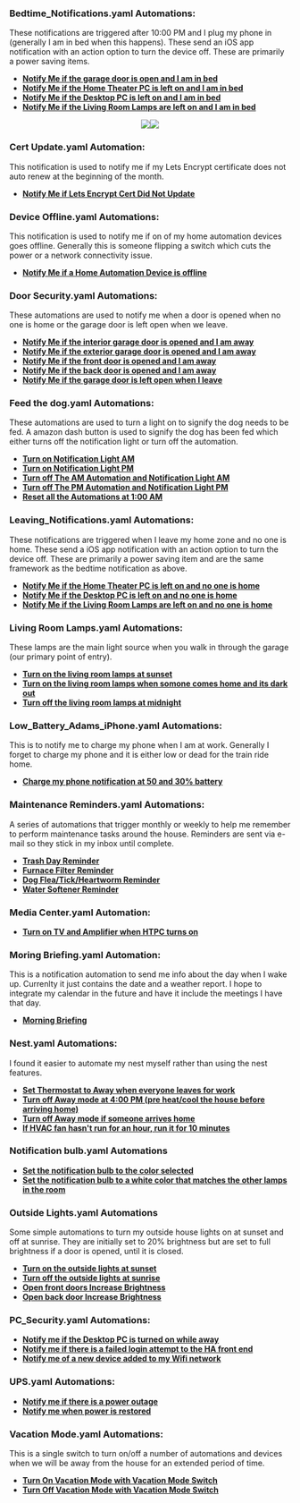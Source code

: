 ### Bedtime_Notifications.yaml Automations:
These notifications are triggered after 10:00 PM and I plug my phone in (generally I am in bed when this happens).  These send an iOS app notification with an action option to turn the device off.  These are primarily a power saving items.
* __[Notify Me if the garage door is open and I am in bed ](https://github.com/SilvrrGIT/HomeAssistant/blob/master/automation/bedtime_notifications.yaml#L1)__
* __[Notify Me if the Home Theater PC is left on and I am in bed ](https://github.com/SilvrrGIT/HomeAssistant/blob/master/automation/bedtime_notifications.yaml#L26)__
* __[Notify Me if the Desktop PC is left on and I am in bed ](https://github.com/SilvrrGIT/HomeAssistant/blob/master/automation/bedtime_notifications.yaml#L65)__
* __[Notify Me if the Living Room Lamps are left on and I am in bed ](https://github.com/SilvrrGIT/HomeAssistant/blob/master/automation/bedtime_notifications.yaml#L103)__

<p align="center"> <img src="https://github.com/SilvrrGIT/HomeAssistant/blob/master/ScreenShots/iosnotification.jpg"><img src="https://github.com/SilvrrGIT/HomeAssistant/blob/master/ScreenShots/ios%20action.jpg">
</p>

### Cert Update.yaml Automation:	
This notification is used to notify me if my Lets Encrypt certificate does not auto renew at the beginning of the month.  	
* __[Notify Me if Lets Encrypt Cert Did Not Update ](https://github.com/SilvrrGIT/HomeAssistant/blob/master/automation/certupdate.yaml)__

### Device Offline.yaml Automations:
This notification is used to notify me if on of my home automation devices goes offline.  Generally this is someone flipping a switch which cuts the power or a network connectivity issue.
* __[Notify Me if a Home Automation Device is offline ](https://github.com/SilvrrGIT/HomeAssistant/blob/master/automation/deviceoffline.yaml)__

### Door Security.yaml Automations:
These automations are used to notify me when a door is opened when no one is home or the garage door is left open when we leave.
* __[Notify Me if the interior garage door is opened and I am away ](https://github.com/SilvrrGIT/HomeAssistant/blob/master/automation/door_security.yaml#L2)__
* __[Notify Me if the exterior garage door is opened and I am away ](https://github.com/SilvrrGIT/HomeAssistant/blob/master/automation/door_security.yaml#L33)__
* __[Notify Me if the front door is opened and I am away ](https://github.com/SilvrrGIT/HomeAssistant/blob/master/automation/door_security.yaml#L58)__
* __[Notify Me if the back door is opened and I am away ](https://github.com/SilvrrGIT/HomeAssistant/blob/master/automation/door_security.yaml#L115)__
* __[Notify Me if the garage door is left open when I leave ](https://github.com/SilvrrGIT/HomeAssistant/blob/master/automation/door_security.yaml#L83)__

### Feed the dog.yaml Automations:
These automations are used to turn a light on to signify the dog needs to be fed.  A amazon dash button is used to signify the dog has been fed which either turns off the notification light or turn off the automation. 
* __[Turn on Notification Light AM ](https://github.com/SilvrrGIT/HomeAssistant/blob/master/automation/feed_the_dog.yaml#L1)__
* __[Turn on Notification Light PM ](https://github.com/SilvrrGIT/HomeAssistant/blob/master/automation/feed_the_dog.yaml#L18)__
* __[Turn off The AM Automation and Notification Light AM ](https://github.com/SilvrrGIT/HomeAssistant/blob/master/automation/feed_the_dog.yaml#L35)__
* __[Turn off The PM Automation and Notification Light PM ](https://github.com/SilvrrGIT/HomeAssistant/blob/master/automation/feed_the_dog.yaml#L56)__
* __[Reset all the Automations at 1:00 AM ](https://github.com/SilvrrGIT/HomeAssistant/blob/master/automation/feed_the_dog.yaml#L77)__

### Leaving_Notifications.yaml Automations:
These notifications are triggered when I leave my home zone and no one is home.  These send a iOS app notification with an action option to turn the device off. These are primarily a power saving item and are the same framework as the bedtime notification as above. 
* __[Notify Me if the Home Theater PC is left on and no one is home ](https://github.com/SilvrrGIT/HomeAssistant/blob/master/automation/leaving_notifications.yaml#L1)__
* __[Notify Me if the Desktop PC is left on and no one is home ](https://github.com/SilvrrGIT/HomeAssistant/blob/master/automation/leaving_notifications.yaml#L47)__
* __[Notify Me if the Living Room Lamps are left on and no one is home ](https://github.com/SilvrrGIT/HomeAssistant/blob/master/automation/leaving_notifications.yaml#L92)__

### Living Room Lamps.yaml Automations:
These lamps are the main light source when you walk in through the garage (our primary point of entry).  
* __[Turn on the living room lamps at sunset ](https://github.com/SilvrrGIT/HomeAssistant/blob/master/automation/living_room_lamps.yaml#L1)__
* __[Turn on the living room lamps when somone comes home and its dark out ](https://github.com/SilvrrGIT/HomeAssistant/blob/master/automation/living_room_lamps.yaml#L16)__
* __[Turn off the living room lamps at midnight ](https://github.com/SilvrrGIT/HomeAssistant/blob/master/automation/living_room_lamps.yaml#L39)__

### Low_Battery_Adams_iPhone.yaml Automations:
This is to notify me to charge my phone when I am at work.  Generally I forget to charge my phone and it is either low or dead for the train ride home.    
* __[Charge my phone notification at 50 and 30% battery ](https://github.com/SilvrrGIT/HomeAssistant/blob/master/automation/low_battery_adam_phone.yaml)__

### Maintenance Reminders.yaml Automations:
A series of automations that trigger monthly or weekly to help me remember to perform maintenance tasks around the house.  Reminders are sent via e-mail so they stick in my inbox until complete.  
* __[Trash Day Reminder ](https://github.com/SilvrrGIT/HomeAssistant/blob/master/automation/maintenance_reminders.yaml#L1)__
* __[Furnace Filter Reminder ](https://github.com/SilvrrGIT/HomeAssistant/blob/master/automation/maintenance_reminders.yaml#L21)__
* __[Dog Flea/Tick/Heartworm Reminder](https://github.com/SilvrrGIT/HomeAssistant/blob/master/automation/maintenance_reminders.yaml#L37)__
* __[Water Softener Reminder ](https://github.com/SilvrrGIT/HomeAssistant/blob/master/automation/maintenance_reminders.yaml#L53)__

### Media Center.yaml Automation:
* __[Turn on TV and Amplifier when HTPC turns on](https://github.com/SilvrrGIT/HomeAssistant/blob/master/automation/media_center.yaml#L1)__

### Moring Briefing.yaml Automation:
This is a notification automation to send me info about the day when I wake up.  Currenlty it just contains the date and a weather report.  I hope to integrate my calendar in the future and have it include the meetings I have that day.  
* __[Morning Briefing](https://github.com/SilvrrGIT/HomeAssistant/blob/master/automation/morning_briefing.yaml#L1)__

### Nest.yaml Automations:
I found it easier to automate my nest myself rather than using the nest features.  
* __[Set Thermostat to Away when everyone leaves for work ](https://github.com/SilvrrGIT/HomeAssistant/blob/master/automation/nest.yaml#L1)__
* __[Turn off Away mode at 4:00 PM (pre heat/cool the house before arriving home) ](https://github.com/SilvrrGIT/HomeAssistant/blob/master/automation/nest.yaml#L48)__
* __[Turn off Away mode if someone arrives home ](https://github.com/SilvrrGIT/HomeAssistant/blob/master/automation/nest.yaml#L76)__
* __[If HVAC fan hasn't run for an hour, run it for 10 minutes ](https://github.com/SilvrrGIT/HomeAssistant/blob/master/automation/nest.yaml#L102)__

### Notification bulb.yaml Automations
* __[Set the notification bulb to the color selected ](https://github.com/SilvrrGIT/HomeAssistant/blob/master/automation/notification_bulb.yaml#L1)__
* __[Set the notification bulb to a white color that matches the other lamps in the room ](https://github.com/SilvrrGIT/HomeAssistant/blob/master/automation/notification_bulb.yaml#L21)__

### Outside Lights.yaml Automations
Some simple automations to turn my outside house lights on at sunset and off at sunrise.  They are initially set to 20% brightness but are set to full brightness if a door is opened, until it is closed.
* __[Turn on the outside lights at sunset ](https://github.com/SilvrrGIT/HomeAssistant/blob/master/automation/outside_Lights.yaml#L1)__
* __[Turn off the outside lights at sunrise ](https://github.com/SilvrrGIT/HomeAssistant/blob/master/automation/outside_Lights.yaml#L18)__
* __[Open front doors Increase Brightness ](https://github.com/SilvrrGIT/HomeAssistant/blob/master/automation/outside_Lights.yaml#L36)__
* __[Open back door Increase Brightness ](https://github.com/SilvrrGIT/HomeAssistant/blob/master/automation/outside_Lights.yaml#L71)__

### PC_Security.yaml Automations:
* __[Notify me if the Desktop PC is turned on while away ](https://github.com/SilvrrGIT/HomeAssistant/blob/master/automation/pc_security.yaml#L1)__
* __[Notify me if there is a failed login attempt to the HA front end ](https://github.com/SilvrrGIT/HomeAssistant/blob/master/automation/pc_security.yaml#L23)__
* __[Notify me of a new device added to my Wifi network ](https://github.com/SilvrrGIT/HomeAssistant/blob/master/automation/pc_security.yaml#L42)__

### UPS.yaml Automations:
* __[Notify me if there is a power outage ](https://github.com/SilvrrGIT/HomeAssistant/blob/master/automation/ups.yaml#L1)__
* __[Notify me when power is restored ](https://github.com/SilvrrGIT/HomeAssistant/blob/master/automation/ups.yaml#L30)__

### Vacation Mode.yaml Automations:
This is a single switch to turn on/off a number of automations and devices when we will be away from the house for an extended period of time. 
* __[Turn On Vacation Mode with Vacation Mode Switch ](https://github.com/SilvrrGIT/HomeAssistant/blob/master/automation/vacation_mode.yaml#L1)__
* __[Turn Off Vacation Mode with Vacation Mode Switch  ](https://github.com/SilvrrGIT/HomeAssistant/blob/master/automation/vacation_mode.yaml#L43)__
